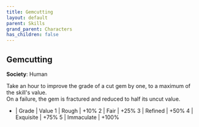 ```yaml
---
title: Gemcutting
layout: default
parent: Skills
grand_parent: Characters
has_children: false
---
```


## Gemcutting

**Society**: Human

Take an hour to improve the grade of a cut gem by one, to a maximum of the skill's value.  
On a failure, the gem is fractured and reduced to half its uncut value.

- | Grade      | Value
1 | Rough      | +10%
2 | Fair       | +25%
3 | Refined    | +50%
4 | Exquisite  | +75%
5 | Immaculate | +100%
